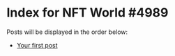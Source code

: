 # Index for NFT World #4989
Posts will be displayed in the order below:

- [Your first post](./001-first.md)

